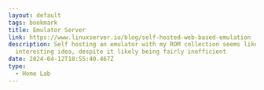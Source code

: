 ```yaml
---
layout: default
tags: bookmark
title: Emulator Server
link: https://www.linuxserver.io/blog/self-hosted-web-based-emulation
description: Self hosting an emulator with my ROM collection seems like a really
  interesting idea, despite it likely being fairly inefficient
date: 2024-04-12T18:55:40.467Z
type:
  - Home Lab
---
```

